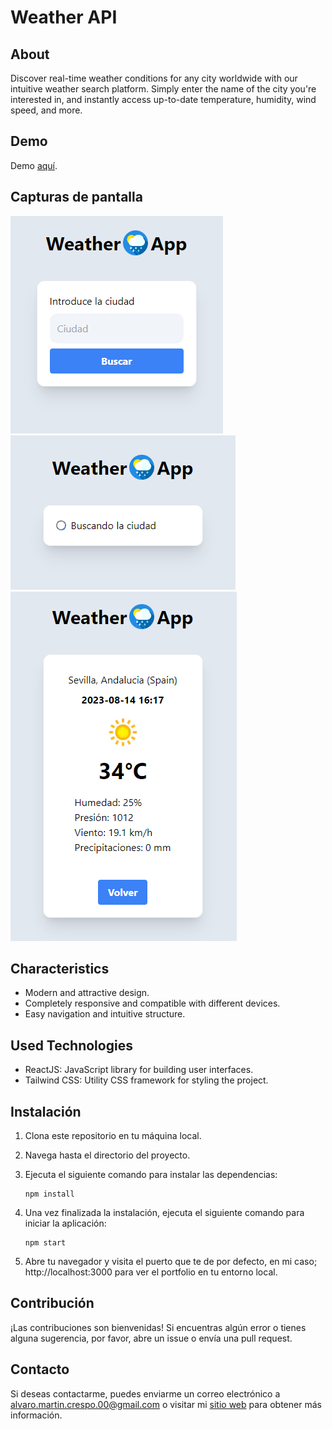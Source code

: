 # Weather API

## About

Discover real-time weather conditions for any city worldwide with our intuitive weather search platform. Simply enter the name of the city you're interested in, and instantly access up-to-date temperature, humidity, wind speed, and more.

## Demo

Demo [aquí](https://weather-api-eta-rose.vercel.app/).

## Capturas de pantalla

![Captura de pantalla 1](public/cap/cap1.png)
![Captura de pantalla 2](public/cap/cap2.png)
![Captura de pantalla 2](public/cap/cap3.png)

## Characteristics

- Modern and attractive design.
- Completely responsive and compatible with different devices.
- Easy navigation and intuitive structure.


## Used Technologies

- ReactJS: JavaScript library for building user interfaces.
- Tailwind CSS: Utility CSS framework for styling the project.

## Instalación

1. Clona este repositorio en tu máquina local.
2. Navega hasta el directorio del proyecto.
3. Ejecuta el siguiente comando para instalar las dependencias:

   ```shell
   npm install 
   ```
4. Una vez finalizada la instalación, ejecuta el siguiente comando para iniciar la aplicación:
     ```shell
   npm start
   ```
5. Abre tu navegador y visita el puerto que te de por defecto, en mi caso; http://localhost:3000 para ver el portfolio en tu entorno local.

## Contribución
¡Las contribuciones son bienvenidas! Si encuentras algún error o tienes alguna sugerencia, por favor, abre un issue o envía una pull request.

## Contacto
Si deseas contactarme, puedes enviarme un correo electrónico a alvaro.martin.crespo.00@gmail.com o visitar mi [sitio web](https://alvarodev.vercel.app/) para obtener más información.

